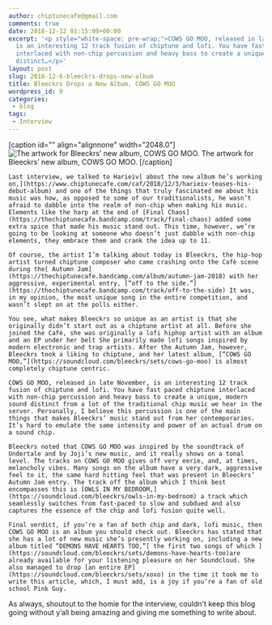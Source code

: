 ```yaml
---
author: chiptunecafe@gmail.com
comments: true
date: 2018-12-12 01:15:00+00:00
excerpt: '<p style="white-space: pre-wrap;">COWS GO MOO, released in late November,
  is an interesting 12 track fusion of chiptune and lofi. You have fast paced chiptune
  interlaced with non-chip percussion and heavy bass to create a unique, modern sound
  distinct…</p>'
layout: post
slug: 2018-12-6-bleeckrs-drops-new-album
title: Bleeckrs Drops a New Album, COWS GO MOO
wordpress_id: 9
categories:
 - blog
tags:
 - Interview
---
```


[caption id="" align="alignnone" width="2048.0"]![ The artwork for Bleeckrs’ new album, COWS GO MOO. ](https://images.squarespace-cdn.com/content/v1/5bfb3cac1aef1da317d0f89a/1544276035572-UXNAGQET373H9NNFS4J6/ke17ZwdGBToddI8pDm48kO6t_FIigFZlD-2ukJs68NZ7gQa3H78H3Y0txjaiv_0fDoOvxcdMmMKkDsyUqMSsMWxHk725yiiHCCLfrh8O1z5QPOohDIaIeljMHgDF5CVlOqpeNLcJ80NK65_fV7S1UdQnRCmyfmE32mt8hf8jTbpNOvskeoRv-ygqK_y0NLe3pygZMNSAPtQr-kV0SxGO-A/bleeckrsart.jpg?format=original)  The artwork for Bleeckrs’ new album, COWS GO MOO. [/caption] 
  



	Last interview, we talked to Harieiv[ about the new album he’s working on,](https://www.chiptunecafe.com/caf/2018/12/3/harieiv-teases-his-debut-album) and one of the things that truly fascinated me about his music was how, as opposed to some of our traditionalists, he wasn’t afraid to dabble into the realm of non-chip when making his music. Elements like the harp at the end of [Final Chaos](https://thechiptunecafe.bandcamp.com/track/final-chaos) added some extra spice that made his music stand out. This time, however, we’re going to be looking at someone who doesn’t just dabble with non-chip elements, they embrace them and crank the idea up to 11.

	Of course, the artist I’m talking about today is Bleeckrs, the hip-hop artist turned chiptune composer who came crashing onto the Cafè scene during the[ Autumn Jam](https://thechiptunecafe.bandcamp.com/album/autumn-jam-2018) with her aggressive, experimental entry, [“off to the side.”](https://thechiptunecafe.bandcamp.com/track/off-to-the-side) It was, in my opinion, the most unique song in the entire competition, and wasn’t slept on at the polls either.

	You see, what makes Bleeckrs so unique as an artist is that she originally didn’t start out as a chiptune artist at all. Before she joined the Cafè, she was originally a lofi hiphop artist with an album and an EP under her belt She primarily made lofi songs inspired by modern electronic and trap artists. After the Autumn Jam, however, Bleeckrs took a liking to chiptune, and her latest album, [“COWS GO MOO,”](https://soundcloud.com/bleeckrs/sets/cows-go-moo) is almost completely chiptune centric.

	COWS GO MOO, released in late November, is an interesting 12 track fusion of chiptune and lofi. You have fast paced chiptune interlaced with non-chip percussion and heavy bass to create a unique, modern sound distinct from a lot of the traditional chip music we hear in the server. Personally, I believe this percussion is one of the main things that makes Bleeckrs’ music stand out from her contemporaries. It’s hard to emulate the same intensity and power of an actual drum on a sound chip.

	Bleeckrs noted that COWS GO MOO was inspired by the soundtrack of Undertale and by Joji’s new music, and it really shows on a tonal level. The tracks on COWS GO MOO gives off very eerie, and, at times, melancholy vibes. Many songs on the album have a very dark, aggressive feel to it, the same hard hitting feel that was present in Bleeckrs’ Autumn Jam entry. The track off the album which I think best encompasses this is [OWLS IN MY BEDROOM,](https://soundcloud.com/bleeckrs/owls-in-my-bedroom) a track which seamlessly switches from fast-paced to slow and subdued and also captures the essence of the chip and lofi fusion quite well.

	Final verdict, if you’re a fan of both chip and dark, lofi music, then COWS GO MOO is an album you should check out. Bleeckrs has stated that she has a lot of new music she’s presently working on, including a new album titled “DEMONS HAVE HEARTS TOO,”[ the first two songs of which ](https://soundcloud.com/bleeckrs/sets/demons-have-hearts-too)are already available for your listening pleasure on her Soundcloud. She also managed to drop [an entire EP](https://soundcloud.com/bleeckrs/sets/xoxo) in the time it took me to write this article, which, I must add, is a joy if you’re a fan of old school Pink Guy.

As always, shoutout to the homie for the interview, couldn't keep this blog going without y’all being amazing and giving me something to write about.

  

